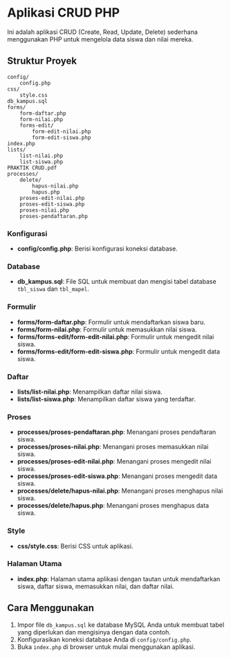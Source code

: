 # Aplikasi CRUD PHP

Ini adalah aplikasi CRUD (Create, Read, Update, Delete) sederhana menggunakan PHP untuk mengelola data siswa dan nilai mereka.

## Struktur Proyek

```
config/
    config.php
css/
    style.css
db_kampus.sql
forms/
    form-daftar.php
    form-nilai.php
    forms-edit/
        form-edit-nilai.php
        form-edit-siswa.php
index.php
lists/
    list-nilai.php
    list-siswa.php
PRAKTIK CRUD.pdf
processes/
    delete/
        hapus-nilai.php
        hapus.php
    proses-edit-nilai.php
    proses-edit-siswa.php
    proses-nilai.php
    proses-pendaftaran.php
```

### Konfigurasi

- **config/config.php**: Berisi konfigurasi koneksi database.

### Database

- **db_kampus.sql**: File SQL untuk membuat dan mengisi tabel database `tbl_siswa` dan `tbl_mapel`.

### Formulir

- **forms/form-daftar.php**: Formulir untuk mendaftarkan siswa baru.
- **forms/form-nilai.php**: Formulir untuk memasukkan nilai siswa.
- **forms/forms-edit/form-edit-nilai.php**: Formulir untuk mengedit nilai siswa.
- **forms/forms-edit/form-edit-siswa.php**: Formulir untuk mengedit data siswa.

### Daftar

- **lists/list-nilai.php**: Menampilkan daftar nilai siswa.
- **lists/list-siswa.php**: Menampilkan daftar siswa yang terdaftar.

### Proses

- **processes/proses-pendaftaran.php**: Menangani proses pendaftaran siswa.
- **processes/proses-nilai.php**: Menangani proses memasukkan nilai siswa.
- **processes/proses-edit-nilai.php**: Menangani proses mengedit nilai siswa.
- **processes/proses-edit-siswa.php**: Menangani proses mengedit data siswa.
- **processes/delete/hapus-nilai.php**: Menangani proses menghapus nilai siswa.
- **processes/delete/hapus.php**: Menangani proses menghapus data siswa.

### Style

- **css/style.css**: Berisi CSS untuk aplikasi.

### Halaman Utama

- **index.php**: Halaman utama aplikasi dengan tautan untuk mendaftarkan siswa, daftar siswa, memasukkan nilai, dan daftar nilai.

## Cara Menggunakan

1. Impor file `db_kampus.sql` ke database MySQL Anda untuk membuat tabel yang diperlukan dan mengisinya dengan data contoh.
2. Konfigurasikan koneksi database Anda di `config/config.php`.
3. Buka `index.php` di browser untuk mulai menggunakan aplikasi.
